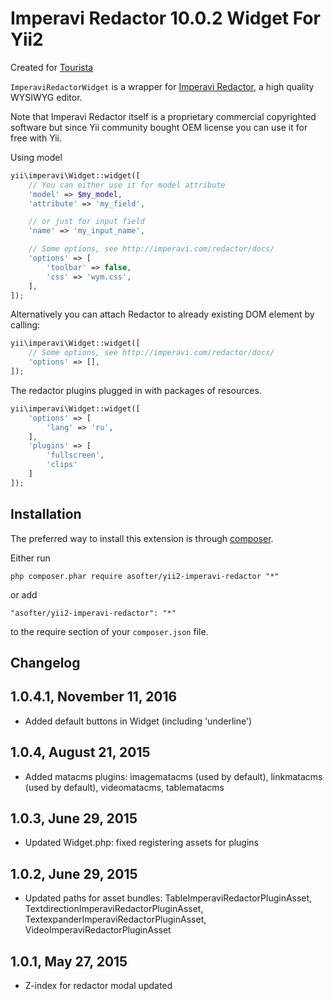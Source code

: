 Imperavi Redactor 10.0.2 Widget For Yii2
=======================

Created for [Tourista](http://tourista.me)

`ImperaviRedactorWidget` is a wrapper for [Imperavi Redactor](http://imperavi.com/redactor/),
a high quality WYSIWYG editor.

Note that Imperavi Redactor itself is a proprietary commercial copyrighted software
but since Yii community bought OEM license you can use it for free with Yii.

Using model

```php
yii\imperavi\Widget::widget([
	// You can either use it for model attribute
	'model' => $my_model,
	'attribute' => 'my_field',

	// or just for input field
	'name' => 'my_input_name',

	// Some options, see http://imperavi.com/redactor/docs/
	'options' => [
		'toolbar' => false,
		'css' => 'wym.css',
	],
]);
```

Alternatively you can attach Redactor to already existing DOM element by calling:

```php
yii\imperavi\Widget::widget([
	// Some options, see http://imperavi.com/redactor/docs/
	'options' => [],
]);
```

The redactor plugins plugged in with packages of resources.

```php
yii\imperavi\Widget::widget([
	'options' => [
		'lang' => 'ru',
	],
	'plugins' => [
		'fullscreen',
		'clips'
	]
]);
```

Installation
------------

The preferred way to install this extension is through [composer](http://getcomposer.org/download/).

Either run

```
php composer.phar require asofter/yii2-imperavi-redactor "*"
```

or add

```
"asofter/yii2-imperavi-redactor": "*"
```

to the require section of your `composer.json` file.

Changelog
---------

## 1.0.4.1, November 11, 2016

- Added default buttons in Widget (including 'underline')

## 1.0.4, August 21, 2015

- Added matacms plugins: imagematacms (used by default), linkmatacms (used by default), videomatacms, tablematacms

## 1.0.3, June 29, 2015

- Updated Widget.php: fixed registering assets for plugins

## 1.0.2, June 29, 2015

- Updated paths for asset bundles: TableImperaviRedactorPluginAsset, TextdirectionImperaviRedactorPluginAsset, TextexpanderImperaviRedactorPluginAsset, VideoImperaviRedactorPluginAsset

## 1.0.1, May 27, 2015

- Z-index for redactor modal updated
